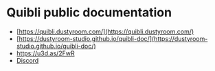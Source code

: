 # Quibli public documentation
- [https://quibli.dustyroom.com/](https://quibli.dustyroom.com/)
- [https://dustyroom-studio.github.io/quibli-doc/](https://dustyroom-studio.github.io/quibli-doc/)
- https://u3d.as/2FwR
- [Discord](https://discord.gg/GBAeuWC9qS)
